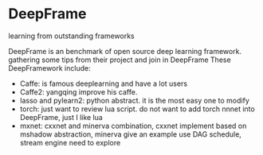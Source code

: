 # DeepFrame

learning from outstanding frameworks

DeepFrame is an benchmark of open source deep learning framework. gathering some tips from their project and join in DeepFrame
These DeepFramework include:

- Caffe: is famous deeplearning and have a lot users
- Caffe2:  yangqing improve his caffe.
- lasso and pylearn2:  python abstract. it is the most easy one to modify
- torch:  just want to review lua script. do not want to add torch nnnet into DeepFrame, just I like lua
- mxnet: cxxnet and minerva combination, cxxnet implement based on mshadow abstraction, minerva give an example use DAG schedule, stream engine  need to explore
